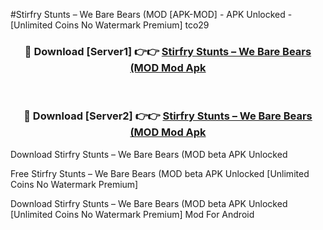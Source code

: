 #Stirfry Stunts – We Bare Bears (MOD [APK-MOD] - APK Unlocked - [Unlimited Coins No Watermark Premium] tco29



<div align="center">

<h3>🔴 Download [Server1] 👉👉 <a href="https://momento.my/?title=Stirfry_Stunts_–_We_Bare_Bears_(MOD">Stirfry Stunts – We Bare Bears (MOD Mod Apk</a></h3><br>

<h3>🔴 Download [Server2] 👉👉 <a href="https://momento.my/?title=Stirfry_Stunts_–_We_Bare_Bears_(MOD">Stirfry Stunts – We Bare Bears (MOD Mod Apk</a></h3>
</div>



Download Stirfry Stunts – We Bare Bears (MOD beta APK Unlocked

Free Stirfry Stunts – We Bare Bears (MOD beta APK Unlocked [Unlimited Coins No Watermark Premium]

Download Stirfry Stunts – We Bare Bears (MOD beta APK Unlocked [Unlimited Coins No Watermark Premium] Mod For Android

